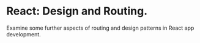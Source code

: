 #  React: Design and Routing.
 
Examine some further aspects of routing and design patterns in React app development.